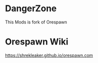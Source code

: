 # DangerZone

This Mods is fork of Orespawn

# Orespawn Wiki

https://shrekleaker.github.io/orespawn.com
